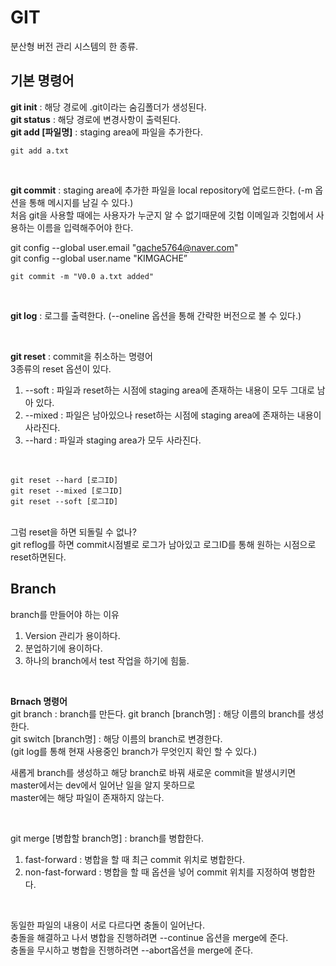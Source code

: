 # GIT

분산형 버전 관리 시스템의 한 종류. <br>

## 기본 명령어

**git init** : 해당 경로에 .git이라는 숨김폴더가 생성된다. <br>
**git status** : 해당 경로에 변경사항이 출력된다. <br>
**git add [파일명]** : staging area에 파일을 추가한다. <br>
```
git add a.txt
```
<br>

**git commit** : staging area에 추가한 파일을 local repository에 업로드한다. (-m 옵션을 통해 메시지를 남길 수 있다.) <br>
처음 git을 사용할 때에는 사용자가 누군지 알 수 없기때문에 깃헙 이메일과 깃헙에서 사용하는 이름을 입력해주어야 한다. <br>

git config --global user.email "gache5764@naver.com" <br>
git config --global user.name "KIMGACHE” <br>

```
git commit -m "V0.0 a.txt added"
```
<br>

**git log** : 로그를 출력한다. (--oneline 옵션을 통해 간략한 버전으로 볼 수 있다.)

<br>

**git reset** : commit을 취소하는 명령어 <br>
3종류의 reset 옵션이 있다. <br>
1. --soft : 파일과 reset하는 시점에 staging area에 존재하는 내용이 모두 그대로 남아 있다.
2. --mixed : 파일은 남아있으나 reset하는 시점에 staging area에 존재하는 내용이 사라진다.
3. --hard : 파일과 staging area가 모두 사라진다.
<br>

```
git reset --hard [로그ID]
git reset --mixed [로그ID]
git reset --soft [로그ID]
```
<br>
그럼 reset을 하면 되돌릴 수 없나? <br>
git reflog를 하면 commit시점별로 로그가 남아있고 로그ID를 통해 원하는 시점으로 reset하면된다.
<br>

## Branch

branch를 만들어야 하는 이유
1. Version 관리가 용이하다.
2. 분업하기에 용이하다.
3. 하나의 branch에서 test 작업을 하기에 힘듦.
<br>

**Brnach 명령어** <br>
git branch : branch를 만든다.
git branch [branch명] : 해당 이름의 branch를 생성한다. <br>
git switch [branch명] : 해당 이름의 branch로 변경한다. <br>
(git log를 통해 현재 사용중인 branch가 무엇인지 확인 할 수 있다.) <br>

새롭게 branch를 생성하고 해당 branch로 바꿔 새로운 commit을 발생시키면 master에서는 dev에서 일어난 일을 알지 못하므로 <br>
master에는 해당 파일이 존재하지 않는다.<br>

<br>

git merge [병합할 branch명] : branch를 병합한다.
1. fast-forward : 병합을 할 때 최근 commit 위치로 병합한다.
2. non-fast-forward : 병합을 할 때 옵션을 넣어 commit 위치를 지정하여 병합한다.

<br>

동일한 파일의 내용이 서로 다르다면 충돌이 일어난다. <br>
충돌을 해결하고 나서 병합을 진행하려면 --continue 옵션을 merge에 준다. <br>
충돌을 무시하고 병합을 진행하려면 --abort옵션을 merge에 준다. <br>

